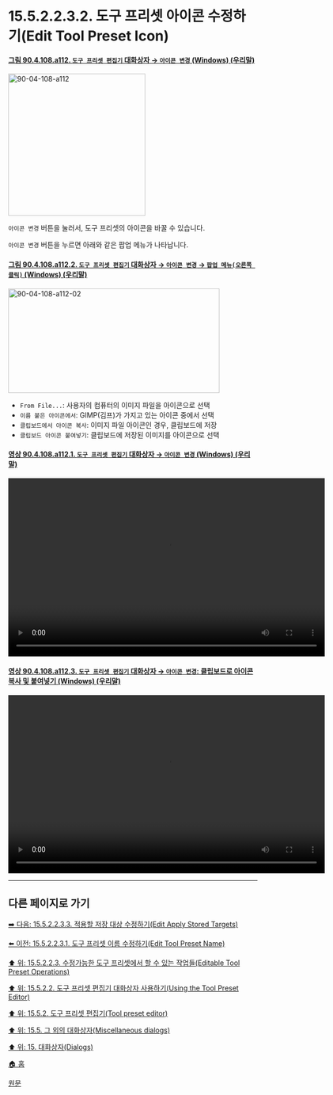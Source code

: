 # 15.5.2.2.3.2. 도구 프리셋 아이콘 수정하기(Edit Tool Preset Icon)

<a id="90-04-108-a112"></a>

#### [그림 90.4.108.a112. `도구 프리셋 편집기` 대화상자 → `아이콘 변경` (Windows) (우리말)](./90-04-0108-tool_preset_editor.md#90-04-108-a112)
<img width="277" height="287" alt="90-04-108-a112" src="https://github.com/user-attachments/assets/c9ba6c79-c218-4a01-ab45-c5a4b38d77e7" />

`아이콘 변경` 버튼을 눌러서, 도구 프리셋의 아이콘을 바꿀 수 있습니다.

`아이콘 변경` 버튼을 누르면 아래와 같은 팝업 메뉴가 나타납니다.

<a id="90-04-108-a112-02"></a>

#### [그림 90.4.108.a112.2. `도구 프리셋 편집기` 대화상자 → `아이콘 변경` → `팝업 메뉴(오른쪽 클릭)` (Windows) (우리말)](./90-04-0108-tool_preset_editor.md#90-04-108-a112-02)
<img width="427" height="211" alt="90-04-108-a112-02" src="https://github.com/user-attachments/assets/8f1568b4-271f-49bc-8cac-d2ddbe005920" />

- `From File...`: 사용자의 컴퓨터의 이미지 파일을 아이콘으로 선택
- `이름 붙은 아이콘에서`: GIMP(김프)가 가지고 있는 아이콘 중에서 선택
- `클립보드에서 아이콘 복사`: 이미지 파일 아이콘인 경우, 클립보드에 저장
- `클립보드 아이콘 붙여넣기`: 클립보드에 저장된 이미지를 아이콘으로 선택

<a id="90-04-108-a112-01"></a>

#### [영상 90.4.108.a112.1. `도구 프리셋 편집기` 대화상자 → `아이콘 변경` (Windows) (우리말)](./90-04-0108-tool_preset_editor.md#90-04-108-a112-01)
<video controls="controls" width="640" height="360" src="https://github.com/user-attachments/assets/b41d56fe-3602-47b1-9c63-684eb3dcddb2"></video>

<a id="90-04-108-a112-03"></a>

#### [영상 90.4.108.a112.3. `도구 프리셋 편집기` 대화상자 → `아이콘 변경`: 클립보드로 아이콘 복사 및 붙여넣기 (Windows) (우리말)](./90-04-0108-tool_preset_editor.md#90-04-108-a112-03)
<video controls="controls" width="640" height="360" src="https://github.com/user-attachments/assets/ce134556-ccc9-4084-bc78-d1db9ed7a349"></video>

***

## 다른 페이지로 가기

[➡️ 다음: 15.5.2.2.3.3. 적용할 저장 대상 수정하기(Edit Apply Stored Targets)](./15-05-02-02-03-03-edit_apply_stored_targets.md)

[⬅️ 이전: 15.5.2.2.3.1. 도구 프리셋 이름 수정하기(Edit Tool Preset Name)](./15-05-02-02-03-01-00-edit_tool_preset_name.md)

[⬆️ 위: 15.5.2.2.3. 수정가능한 도구 프리셋에서 할 수 있는 작업들(Editable Tool Preset Operations)](./15-05-02-02-03-00-editable_tool_preset_operations.md)

[⬆️ 위: 15.5.2.2. 도구 프리셋 편집기 대화상자 사용하기(Using the Tool Preset Editor)](./15-05-02-02-00-using_the_tool_preset_editor.md)

[⬆️ 위: 15.5.2. 도구 프리셋 편집기(Tool preset editor)](./15-05-02-00-tool-preset-editor.md)

[⬆️ 위: 15.5. 그 외의 대화상자(Miscellaneous dialogs)](./15-05-00-miscellaneous-dialogs.md)

[⬆️ 위: 15. 대화상자(Dialogs)](./15-00-dialogs.md)

[🏠 홈](./00-home.md)

[원문](https://docs.gimp.org/2.10/ko/gimp-tool-preset-editor-dialog.html#idm21626)